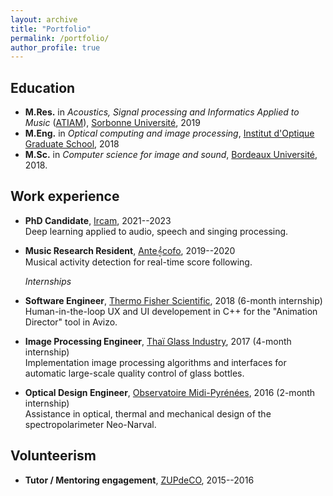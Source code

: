 ```yaml
---
layout: archive
title: "Portfolio"
permalink: /portfolio/
author_profile: true
---
```


## Education


* **M.Res.** in _Acoustics, Signal processing and Informatics Applied to Music_ ([ATIAM](https:/www.atiam.ircam.fr)), [Sorbonne Université](https://www.sorbonne-universite.fr/), 2019
* **M.Eng.** in _Optical computing and image processing_, [Institut d'Optique Graduate School](https://www.institutoptique.fr/), 2018
* **M.Sc.** in _Computer science for image and sound_, [Bordeaux Université](https://www.u-bordeaux.fr/), 2018.

## Work experience 

* **PhD Candidate**, [Ircam](https://www.ircam.fr/), 2021--2023  
Deep learning applied to audio, speech and singing processing.
* **Music Research Resident**, [Ante𝄞cofo](https://www.antescofo.com/en/), 2019--2020  
Musical activity detection for real-time score following.

     _Internships_

* **Software Engineer**, [Thermo Fisher Scientific](https://www.thermofisher.com/es/es/home.html), 2018 (6-month internship)   
Human-in-the-loop UX and UI developement in C++ for the "Animation Director" tool in Avizo.
* **Image Processing Engineer**, [Thaï Glass Industry](https://www.thaiglass.co.th/en/index2.php), 2017 (4-month internship)  
Implementation image processing algorithms and interfaces for automatic large-scale quality control of glass bottles.
* **Optical Design Engineer**, [Observatoire Midi-Pyrénées](https://www.omp.eu/), 2016 (2-month internship)  
Assistance in optical, thermal and mechanical design of the spectropolarimeter Neo-Narval.

## Volunteerism

* **Tutor / Mentoring engagement**, [ZUPdeCO](https://zupdeco.org/), 2015--2016  
